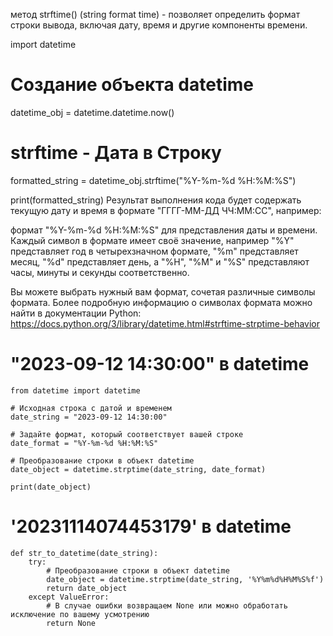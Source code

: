 метод strftime() (string format time) - позволяет определить формат строки вывода, включая дату, время и другие
компоненты времени.

import datetime

# Создание объекта datetime

datetime_obj = datetime.datetime.now()

# strftime - Дата в Строку

formatted_string = datetime_obj.strftime("%Y-%m-%d %H:%M:%S")

print(formatted_string)
Результат выполнения кода будет содержать текущую дату и время в формате "ГГГГ-ММ-ДД ЧЧ:ММ:СС", например:

формат "%Y-%m-%d %H:%M:%S" для представления даты и времени. Каждый символ в формате имеет своё значение, например "%Y"
представляет год в четырехзначном формате, "%m" представляет месяц, "%d" представляет день, а "%H", "%M" и "%S"
представляют часы, минуты и секунды соответственно.

Вы можете выбрать нужный вам формат, сочетая различные символы формата. Более подробную информацию о символах формата
можно найти в документации Python: https://docs.python.org/3/library/datetime.html#strftime-strptime-behavior

"2023-09-12 14:30:00" в datetime 
=====================================
    from datetime import datetime
    
    # Исходная строка с датой и временем
    date_string = "2023-09-12 14:30:00"
    
    # Задайте формат, который соответствует вашей строке
    date_format = "%Y-%m-%d %H:%M:%S"
    
    # Преобразование строки в объект datetime
    date_object = datetime.strptime(date_string, date_format)
    
    print(date_object)

 '20231114074453179' в datetime 
========================================
    def str_to_datetime(date_string):
        try:
            # Преобразование строки в объект datetime
            date_object = datetime.strptime(date_string, '%Y%m%d%H%M%S%f')
            return date_object
        except ValueError:
            # В случае ошибки возвращаем None или можно обработать исключение по вашему усмотрению
            return None